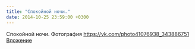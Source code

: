 ```yaml
---
title: "Спокойной ночи."
date: 2014-10-25 23:59:00 +0300
---
```


Спокойной ночи.
Фотография
<a class="vk-attach" href="https://vk.com/photo41076938_343886751">https://vk.com/photo41076938_343886751</a>
<a class="vk-attach" href="https://vk.com/photo41076938_343886751">Вложение</a>
